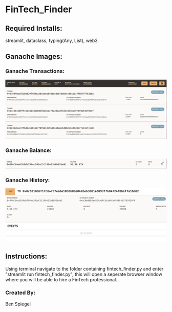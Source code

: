 # FinTech_Finder

## Required Installs:
streamlit, dataclass, typing(Any, List), web3
## Ganache Images:
### Ganache Transactions:
![](Images/ganache__transactions.png)
### Ganache Balance:
![](Images/ganache_balance.png)
### Ganache History:
![](Images/ganache_history.png)

## Instructions:
Using terminal navigate to the folder containing fintech_finder.py and enter "streamlit run fintech_finder.py", this will open a seperate browser window where you will be able to hire a FinTech professional. 
### Created By:
Ben Spiegel